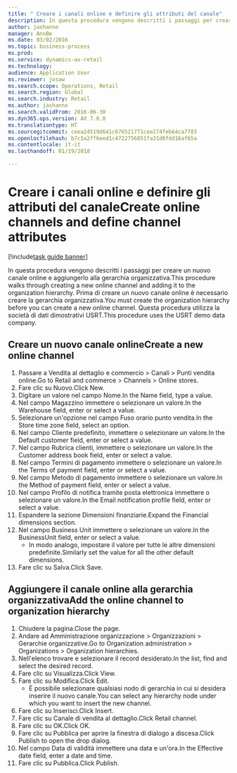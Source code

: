 ```yaml
--- 
title: " Creare i canali online e definire gli attributi del canale"
description: In questa procedura vengono descritti i passaggi per creare un nuovo canale online e aggiungerlo alla gerarchia organizzativa.
author: jashanno
manager: AnnBe
ms.date: 03/02/2016
ms.topic: business-process
ms.prod: 
ms.service: dynamics-ax-retail
ms.technology: 
audience: Application User
ms.reviewer: josaw
ms.search.scope: Operations, Retail
ms.search.region: Global
ms.search.industry: Retail
ms.author: jashanno
ms.search.validFrom: 2016-06-30
ms.dyn365.ops.version: AX 7.0.0
ms.translationtype: HT
ms.sourcegitcommit: ceea24519d641c676521771cee274feb64ca7783
ms.openlocfilehash: b7c5a2ff6eed1c4722756851fa31d0fdd16af65a
ms.contentlocale: it-it
ms.lasthandoff: 01/19/2018

---
```

# <a name="create-online-channels-and-define-channel-attributes"></a><span data-ttu-id="1807d-103"> Creare i canali online e definire gli attributi del canale</span><span class="sxs-lookup"><span data-stu-id="1807d-103">Create online channels and define channel attributes</span></span>

[!include[task guide banner](../includes/task-guide-banner.md)]

<span data-ttu-id="1807d-104">In questa procedura vengono descritti i passaggi per creare un nuovo canale online e aggiungerlo alla gerarchia organizzativa.</span><span class="sxs-lookup"><span data-stu-id="1807d-104">This procedure walks through creating a new online channel and adding it to the organization hierarchy.</span></span> <span data-ttu-id="1807d-105">Prima di creare un nuovo canale online è necessario creare la gerarchia organizzativa.</span><span class="sxs-lookup"><span data-stu-id="1807d-105">You must create the organization hierarchy before you can create a new online channel.</span></span> <span data-ttu-id="1807d-106">Questa procedura utilizza la società di dati dimostrativi USRT.</span><span class="sxs-lookup"><span data-stu-id="1807d-106">This procedure uses the USRT demo data company.</span></span>


## <a name="create-a-new-online-channel"></a><span data-ttu-id="1807d-107">Creare un nuovo canale online</span><span class="sxs-lookup"><span data-stu-id="1807d-107">Create a new online channel</span></span>
1. <span data-ttu-id="1807d-108">Passare a Vendita al dettaglio e commercio > Canali > Punti vendita online.</span><span class="sxs-lookup"><span data-stu-id="1807d-108">Go to Retail and commerce > Channels > Online stores.</span></span>
2. <span data-ttu-id="1807d-109">Fare clic su Nuovo.</span><span class="sxs-lookup"><span data-stu-id="1807d-109">Click New.</span></span>
3. <span data-ttu-id="1807d-110">Digitare un valore nel campo Nome.</span><span class="sxs-lookup"><span data-stu-id="1807d-110">In the Name field, type a value.</span></span>
4. <span data-ttu-id="1807d-111">Nel campo Magazzino immettere o selezionare un valore.</span><span class="sxs-lookup"><span data-stu-id="1807d-111">In the Warehouse field, enter or select a value.</span></span>
5. <span data-ttu-id="1807d-112">Selezionare un'opzione nel campo Fuso orario punto vendita.</span><span class="sxs-lookup"><span data-stu-id="1807d-112">In the Store time zone field, select an option.</span></span>
6. <span data-ttu-id="1807d-113">Nel campo Cliente predefinito, immettere o selezionare un valore.</span><span class="sxs-lookup"><span data-stu-id="1807d-113">In the Default customer field, enter or select a value.</span></span>
7. <span data-ttu-id="1807d-114">Nel campo Rubrica clienti, immettere o selezionare un valore.</span><span class="sxs-lookup"><span data-stu-id="1807d-114">In the Customer address book field, enter or select a value.</span></span>
8. <span data-ttu-id="1807d-115">Nel campo Termini di pagamento immettere o selezionare un valore.</span><span class="sxs-lookup"><span data-stu-id="1807d-115">In the Terms of payment field, enter or select a value.</span></span>
9. <span data-ttu-id="1807d-116">Nel campo Metodo di pagamento immettere o selezionare un valore.</span><span class="sxs-lookup"><span data-stu-id="1807d-116">In the Method of payment field, enter or select a value.</span></span>
10. <span data-ttu-id="1807d-117">Nel campo Profilo di notifica tramite posta elettronica immettere o selezionare un valore.</span><span class="sxs-lookup"><span data-stu-id="1807d-117">In the Email notification profile field, enter or select a value.</span></span>
11. <span data-ttu-id="1807d-118">Espandere la sezione Dimensioni finanziarie.</span><span class="sxs-lookup"><span data-stu-id="1807d-118">Expand the Financial dimensions section.</span></span>
12. <span data-ttu-id="1807d-119">Nel campo Business Unit immettere o selezionare un valore.</span><span class="sxs-lookup"><span data-stu-id="1807d-119">In the BusinessUnit field, enter or select a value.</span></span>
    * <span data-ttu-id="1807d-120">In modo analogo, impostare il valore per tutte le altre dimensioni predefinite.</span><span class="sxs-lookup"><span data-stu-id="1807d-120">Similarly set the value for all the other default dimensions.</span></span>  
13. <span data-ttu-id="1807d-121">Fare clic su Salva.</span><span class="sxs-lookup"><span data-stu-id="1807d-121">Click Save.</span></span>

## <a name="add-the-online-channel-to-organization-hierarchy"></a><span data-ttu-id="1807d-122">Aggiungere il canale online alla gerarchia organizzativa</span><span class="sxs-lookup"><span data-stu-id="1807d-122">Add the online channel to organization hierarchy</span></span>
1. <span data-ttu-id="1807d-123">Chiudere la pagina.</span><span class="sxs-lookup"><span data-stu-id="1807d-123">Close the page.</span></span>
2. <span data-ttu-id="1807d-124">Andare ad Amministrazione organizzazione > Organizzazioni > Gerarchie organizzative.</span><span class="sxs-lookup"><span data-stu-id="1807d-124">Go to Organization administration > Organizations > Organization hierarchies.</span></span>
3. <span data-ttu-id="1807d-125">Nell'elenco trovare e selezionare il record desiderato.</span><span class="sxs-lookup"><span data-stu-id="1807d-125">In the list, find and select the desired record.</span></span>
4. <span data-ttu-id="1807d-126">Fare clic su Visualizza.</span><span class="sxs-lookup"><span data-stu-id="1807d-126">Click View.</span></span>
5. <span data-ttu-id="1807d-127">Fare clic su Modifica.</span><span class="sxs-lookup"><span data-stu-id="1807d-127">Click Edit.</span></span>
    * <span data-ttu-id="1807d-128">È possibile selezionare qualsiasi nodo di gerarchia in cui si desidera inserire il nuovo canale.</span><span class="sxs-lookup"><span data-stu-id="1807d-128">You can select any hierarchy node under which you want to insert the new channel.</span></span>  
6. <span data-ttu-id="1807d-129">Fare clic su Inserisci.</span><span class="sxs-lookup"><span data-stu-id="1807d-129">Click Insert.</span></span>
7. <span data-ttu-id="1807d-130">Fare clic su Canale di vendita al dettaglio.</span><span class="sxs-lookup"><span data-stu-id="1807d-130">Click Retail channel.</span></span>
8. <span data-ttu-id="1807d-131">Fare clic su OK.</span><span class="sxs-lookup"><span data-stu-id="1807d-131">Click OK.</span></span>
9. <span data-ttu-id="1807d-132">Fare clic su Pubblica per aprire la finestra di dialogo a discesa.</span><span class="sxs-lookup"><span data-stu-id="1807d-132">Click Publish to open the drop dialog.</span></span>
10. <span data-ttu-id="1807d-133">Nel campo Data di validità immettere una data e un'ora.</span><span class="sxs-lookup"><span data-stu-id="1807d-133">In the Effective date field, enter a date and time.</span></span>
11. <span data-ttu-id="1807d-134">Fare clic su Pubblica.</span><span class="sxs-lookup"><span data-stu-id="1807d-134">Click Publish.</span></span>


